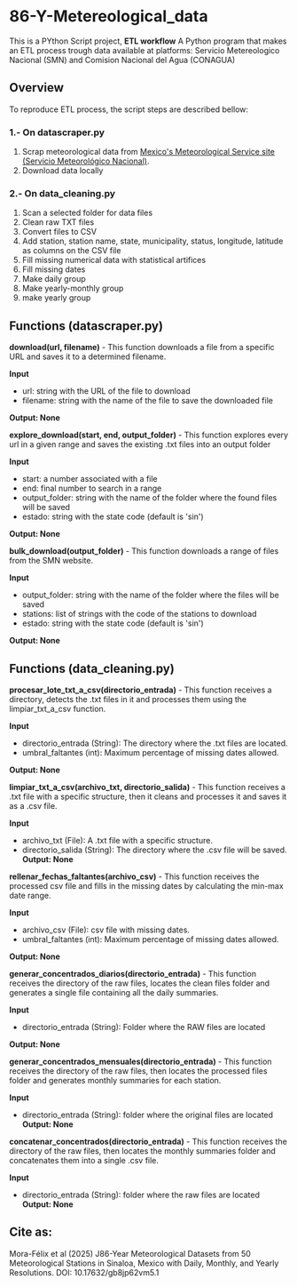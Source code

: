 # 86-Y-Metereological_data
This is a PYthon Script project,  **ETL workflow** 
A Python program that makes an ETL process trough data available at platforms: Servicio Metereologico Nacional (SMN) and Comision Nacional del Agua (CONAGUA)


## Overview
To reproduce ETL process, the script steps are described bellow:
### 1.- On datascraper.py
1) Scrap meteorological data from [Mexico's Meteorological Service site (Servicio Meteorológico Nacional)](https://smn.conagua.gob.mx/es/climatologia/informacion-climatologica/informacion-estadistica-climatologica).
2) Download data locally
###  2.- On data_cleaning.py
1) Scan a selected folder for data files
2) Clean raw TXT files
3) Convert files to CSV
4) Add station, station name, state, municipality, status, longitude, latitude as columns on the CSV file
5) Fill missing numerical data with statistical artifices
6) Fill missing dates
7) Make daily group
8) Make yearly-monthly group
9) make yearly group

## Functions (datascraper.py)
 **download(url, filename)** - This function downloads a file from a specific URL and saves it to a determined filename.   

**Input**
* url: string with the URL of the file to download
* filename: string with the name of the file to save the downloaded file
   
**Output: None**

**explore_download(start, end, output_folder)** - This function explores every url in a given range and saves the existing .txt files into an output folder
      
**Input**
* start: a number associated with a file
* end: final number to search in a range
* output_folder: string with the name of the folder where the found files will be saved
* estado: string with the state code (default is 'sin')

**Output: None**

**bulk_download(output_folder)** - This function downloads a range of files from the SMN website.
    
**Input**
* output_folder: string with the name of the folder where the files will be saved
* stations: list of strings with the code of the stations to download
* estado: string with the state code (default is 'sin')
        
**Output: None**


## Functions (data_cleaning.py)

**procesar_lote_txt_a_csv(directorio_entrada)** - This function receives a directory, detects the .txt files in it and processes them using the limpiar_txt_a_csv function.

**Input**
* directorio_entrada (String): The directory where the .txt files are located.
* umbral_faltantes (int): Maximum percentage of missing dates allowed.

**Output: None**

**limpiar_txt_a_csv(archivo_txt, directorio_salida)** - This function receives a .txt file with a specific structure, then it cleans and processes it and saves it as a .csv file.

**Input**
* archivo_txt (File): A .txt file with a specific structure.
* directorio_salida (String): The directory where the .csv file will be saved.
**Output: None**

**rellenar_fechas_faltantes(archivo_csv)** - This function receives the processed csv file and fills in the missing dates by calculating the min-max date range.
        
**Input**
* archivo_csv (File): csv file with missing dates.
* umbral_faltantes (int): Maximum percentage of missing dates allowed.
        
**Output: None**

**generar_concentrados_diarios(directorio_entrada)** - This function receives the directory of the raw files, locates the clean files folder and generates a single file containing all the daily summaries.

**Input**
* directorio_entrada (String): Folder where the RAW files are located

**Output: None**

**generar_concentrados_mensuales(directorio_entrada)** - This function receives the directory of the raw files, then locates the processed files folder and generates monthly summaries for each station.

**Input**
* directorio_entrada (String): folder where the original files are located
**Output: None**

**concatenar_concentrados(directorio_entrada)** - This function receives the directory of the raw files, then locates the monthly summaries folder and concatenates them into a single .csv file.

**Input**
* directorio_entrada (String): folder where the raw files are located
**Output: None**

## Cite as:
Mora-Félix et al (2025) J86-Year Meteorological Datasets from 50 Meteorological Stations in Sinaloa, Mexico with Daily, Monthly, and Yearly Resolutions. DOI: 10.17632/gb8jp62vm5.1
